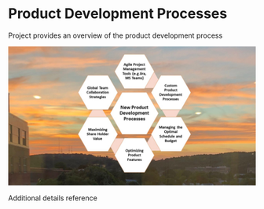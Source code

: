 # Product Development Processes

Project provides an overview of the product development process 

![image](ProductDevelopmentProcesses.jpg)

Additional details reference
